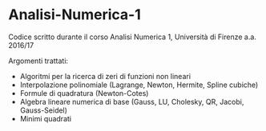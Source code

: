 # Analisi-Numerica-1
Codice scritto durante il corso Analisi Numerica 1, Università di Firenze a.a. 2016/17

Argomenti trattati:
- Algoritmi per la ricerca di zeri di funzioni non lineari
- Interpolazione polinomiale (Lagrange, Newton, Hermite, Spline cubiche)
- Formule di quadratura (Newton-Cotes)
- Algebra lineare numerica di base (Gauss, LU, Cholesky, QR, Jacobi, Gauss-Seidel)
- Minimi quadrati
